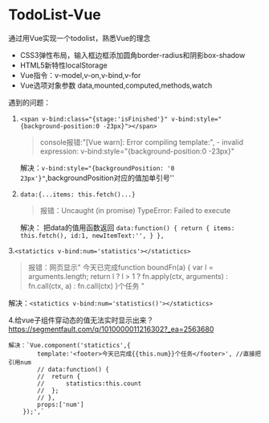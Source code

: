 # TodoList-Vue

通过用Vue实现一个todolist，熟悉Vue的理念

* CSS3弹性布局，输入框边框添加圆角border-radius和阴影box-shadow
* HTML5新特性localStorage
* Vue指令：v-model,v-on,v-bind,v-for
* Vue选项对象参数 data,mounted,computed,methods,watch

遇到的问题：

1. `<span v-bind:class="{stage:'isFinished'}" v-bind:style="{background-position:0 -23px}"></span>`
    
    >console报错:"[Vue warn]: Error compiling template:",  - invalid expression: v-bind:style="{background-position:0 -23px}"
     
    解决：`v-bind:style="{backgroundPosition: '0 23px'}"`,backgroundPosition对应的值加单引号''

2. `data:{...items: this.fetch()...} `

	>报错：Uncaught (in promise) TypeError: Failed to execute 

	解决：	把data的值用函数返回
			`data:function() {
				return {
					items: this.fetch(),
					id:1,
					newItemText:'',
				}
			},`

3.`<statictics v-bind:num='statistics'></statictics>`
   >报错：网页显示" 今天已完成function boundFn(a) { var l = arguments.length; return l ? l > 1 ? fn.apply(ctx, arguments) : fn.call(ctx, a) : fn.call(ctx) }个任务 "

   解决：`<statictics v-bind:num='statistics()'></statictics>`

4.给vue子组件穿动态的值无法实时显示出来？https://segmentfault.com/q/1010000011216302?_ea=2563680
 
 	解决：`Vue.component('statictics',{
			template:'<footer>今天已完成{{this.num}}个任务</footer>', //直接把引用num
			// data:function() {
			// 	return {
			// 		statistics:this.count
			// 	};
			// },
			props:['num']
		});',` 